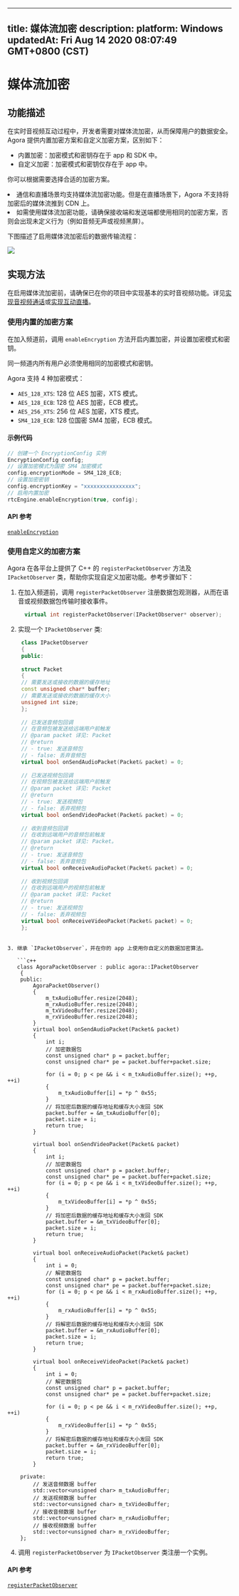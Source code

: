
---
title: 媒体流加密
description: 
platform: Windows
updatedAt: Fri Aug 14 2020 08:07:49 GMT+0800 (CST)
---
# 媒体流加密
## 功能描述

在实时音视频互动过程中，开发者需要对媒体流加密，从而保障用户的数据安全。Agora 提供内置加密方案和自定义加密方案，区别如下：

- 内置加密：加密模式和密钥存在于 app 和 SDK 中。
- 自定义加密：加密模式和密钥仅存在于 app 中。

你可以根据需要选择合适的加密方案。

<div class="alert note"><li>通信和直播场景均支持媒体流加密功能。但是在直播场景下，Agora 不支持将加密后的媒体流推到 CDN 上。</li><li>如需使用媒体流加密功能，请确保接收端和发送端都使用相同的加密方案，否则会出现未定义行为（例如音频无声或视频黑屏）。</li></div>

下图描述了启用媒体流加密后的数据传输流程：

![](https://web-cdn.agora.io/docs-files/1596706031835)

## 实现方法

在启用媒体流加密前，请确保已在你的项目中实现基本的实时音视频功能。详见[实现音视频通话](../../cn/Video/start_call_windows.md)或[实现互动直播](../../cn/Video/start_live_windows.md)。

### 使用内置的加密方案

在加入频道前，调用 `enableEncryption` 方法开启内置加密，并设置加密模式和密钥。

<div class="alert note">同一频道内所有用户必须使用相同的加密模式和密钥。</div>

Agora 支持 4 种加密模式：

- `AES_128_XTS`: 128 位 AES 加密，XTS 模式。
- `AES_128_ECB`: 128 位 AES 加密，ECB 模式。
- `AES_256_XTS`: 256 位 AES 加密，XTS 模式。
- `SM4_128_ECB`: 128 位国密 SM4 加密，ECB 模式。

#### 示例代码

```c++
// 创建一个 EncryptionConfig 实例
EncryptionConfig config;
// 设置加密模式为国密 SM4 加密模式
config.encryptionMode = SM4_128_ECB;
// 设置加密密钥
config.encryptionKey = "xxxxxxxxxxxxxxxx";
// 启用内置加密
rtcEngine.enableEncryption(true, config);
```

#### API 参考

[`enableEncryption`](https://docs.agora.io/cn/Video/API%20Reference/cpp/classagora_1_1rtc_1_1_i_rtc_engine.html#ad5ea5f0dfd8117f38d9c4b12fe01fece)

### 使用自定义的加密方案

Agora 在各平台上提供了 C++ 的 `registerPacketObserver` 方法及 `IPacketObserver` 类，帮助你实现自定义加密功能。参考步骤如下：

1. 在加入频道前，调用 `registerPacketObserver` 注册数据包观测器，从而在语音或视频数据包传输时接收事件。

   ```c++
	 virtual int registerPacketObserver(IPacketObserver* observer);
	 ```

2. 实现一个 `IPacketObserver` 类:

   ```c++
    class IPacketObserver
    {
    public:
    
    struct Packet
    {
    // 需要发送或接收的数据的缓存地址
    const unsigned char* buffer;
    // 需要发送或接收的数据的缓存大小
    unsigned int size;
    };
    
    // 已发送音频包回调
    // 在音频包被发送给远端用户前触发
    // @param packet 详见: Packet
    // @return
    // - true: 发送音频包
    // - false: 丢弃音频包
    virtual bool onSendAudioPacket(Packet& packet) = 0;
    
    // 已发送视频包回调
    // 在视频包被发送给远端用户前触发
    // @param packet 详见: Packet
    // @return
    // - true: 发送视频包
    // - false: 丢弃视频包
    virtual bool onSendVideoPacket(Packet& packet) = 0;
    
    // 收到音频包回调
    // 在收到远端用户的音频包前触发
    // @param packet 详见: Packet。
    // @return
    // - true: 发送音频包
    // - false: 丢弃音频包
    virtual bool onReceiveAudioPacket(Packet& packet) = 0;
    
    // 收到视频包回调
    // 在收到远端用户的视频包前触发
    // @param packet 详见: Packet
    // @return
    // - true: 发送视频包
    // - false: 丢弃视频包
    virtual bool onReceiveVideoPacket(Packet& packet) = 0;
    };
```

3. 继承 `IPacketObserver`，并在你的 app 上使用你自定义的数据加密算法。

   ```c++
   class AgoraPacketObserver : public agora::IPacketObserver
    {
    public:
        AgoraPacketObserver()
        {
            m_txAudioBuffer.resize(2048);
            m_rxAudioBuffer.resize(2048);
            m_txVideoBuffer.resize(2048);
            m_rxVideoBuffer.resize(2048);
        }
        virtual bool onSendAudioPacket(Packet& packet)
        {
            int i;
            // 加密数据包
            const unsigned char* p = packet.buffer;
            const unsigned char* pe = packet.buffer+packet.size;
   
            for (i = 0; p < pe && i < m_txAudioBuffer.size(); ++p, ++i)
            {
                m_txAudioBuffer[i] = *p ^ 0x55;
            }
            // 将加密后数据的缓存地址和缓存大小发回 SDK
            packet.buffer = &m_txAudioBuffer[0];
            packet.size = i;
            return true;
        }
   
        virtual bool onSendVideoPacket(Packet& packet)
        {
            int i;
            // 加密数据包
            const unsigned char* p = packet.buffer;
            const unsigned char* pe = packet.buffer+packet.size;
            for (i = 0; p < pe && i < m_txVideoBuffer.size(); ++p, ++i)
            {
                m_txVideoBuffer[i] = *p ^ 0x55;
            }
            // 将加密后数据的缓存地址和缓存大小发回 SDK
            packet.buffer = &m_txVideoBuffer[0];
            packet.size = i;
            return true;
        }
   
        virtual bool onReceiveAudioPacket(Packet& packet)
        {
            int i = 0;
            // 解密数据包
            const unsigned char* p = packet.buffer;
            const unsigned char* pe = packet.buffer+packet.size;
            for (i = 0; p < pe && i < m_rxAudioBuffer.size(); ++p, ++i)
            {
                m_rxAudioBuffer[i] = *p ^ 0x55;
            }
            // 将解密后数据的缓存地址和缓存大小发回 SDK
            packet.buffer = &m_rxAudioBuffer[0];
            packet.size = i;
            return true;
        }
   
        virtual bool onReceiveVideoPacket(Packet& packet)
        {
            int i = 0;
            // 解密数据包
            const unsigned char* p = packet.buffer;
            const unsigned char* pe = packet.buffer+packet.size;
   
            for (i = 0; p < pe && i < m_rxVideoBuffer.size(); ++p, ++i)
            {
                m_rxVideoBuffer[i] = *p ^ 0x55;
            }
            // 将解密后数据的缓存地址和缓存大小发回 SDK
            packet.buffer = &m_rxVideoBuffer[0];
            packet.size = i;
            return true;
        }
   
    private:
        // 发送音频数据 buffer
        std::vector<unsigned char> m_txAudioBuffer; 
        // 发送视频数据 buffer
        std::vector<unsigned char> m_txVideoBuffer; 
        // 接收音频数据 buffer
        std::vector<unsigned char> m_rxAudioBuffer; 
        // 接收视频数据 buffer
        std::vector<unsigned char> m_rxVideoBuffer; 
    };
```

4. 调用 `registerPacketObserver` 为 `IPacketObserver` 类注册一个实例。

#### API 参考

[`registerPacketObserver`](https://docs.agora.io/cn/Video/API%20Reference/cpp/classagora_1_1rtc_1_1_i_rtc_engine.html#a95b53a32d598c3d98a51c24f7f9af4b4)
